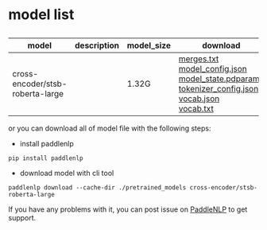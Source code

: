 #  model list

##  

| model  | description | model_size  | download         |
| --- | --- | --- | --- |
|cross-encoder/stsb-roberta-large|  | 1.32G | [merges.txt](https://bj.bcebos.com/paddlenlp/models/community/cross-encoder/stsb-roberta-large/merges.txt)<br>[model_config.json](https://bj.bcebos.com/paddlenlp/models/community/cross-encoder/stsb-roberta-large/model_config.json)<br>[model_state.pdparams](https://bj.bcebos.com/paddlenlp/models/community/cross-encoder/stsb-roberta-large/model_state.pdparams)<br>[tokenizer_config.json](https://bj.bcebos.com/paddlenlp/models/community/cross-encoder/stsb-roberta-large/tokenizer_config.json)<br>[vocab.json](https://bj.bcebos.com/paddlenlp/models/community/cross-encoder/stsb-roberta-large/vocab.json)<br>[vocab.txt](https://bj.bcebos.com/paddlenlp/models/community/cross-encoder/stsb-roberta-large/vocab.txt) |

or you can download all of model file with the following steps:

* install paddlenlp

```shell
pip install paddlenlp
```

* download model with cli tool

```shell
paddlenlp download --cache-dir ./pretrained_models cross-encoder/stsb-roberta-large
```

If you have any problems with it, you can post issue on [PaddleNLP](https://github.com/PaddlePaddle/PaddleNLP) to get support.
